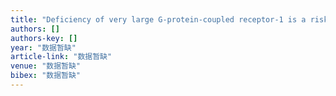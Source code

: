 ```yaml
---
title: "Deficiency of very large G-protein-coupled receptor-1 is a risk factor of tumor-related epilepsy: a whole transcriptome sequencing analysis"
authors: []
authors-key: []
year: "数据暂缺"
article-link: "数据暂缺"
venue: "数据暂缺"
bibex: "数据暂缺"
---
```

